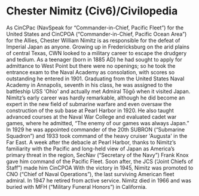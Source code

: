 # Chester Nimitz (Civ6)/Civilopedia

As CinCPac (NavSpeak for “Commander-in-Chief, Pacific Fleet”) for the United States and CinCPOA (“Commander-in-Chief, Pacific Ocean Area”) for the Allies, Chester William Nimitz is as responsible for the defeat of Imperial Japan as anyone. Growing up in Fredericksburg on the arid plains of central Texas, CWN looked to a military career to escape the drudgery and tedium. As a teenager (born in 1885 AD) he had sought to apply for admittance to West Point but there were no openings; so he took the entrance exam to the Naval Academy as consolation, with scores so outstanding he entered in 1901. Graduating from the United States Naval Academy in Annapolis, seventh in his class, he was assigned to the battleship USS 'Ohio' and actually met Admiral Tōgō when it visited Japan.
Nimitz’s early career was hardly remarkable, although he did become an expert in the new field of submarine warfare and even oversaw the construction of the sub base at Pearl Harbor in 1920. He also taught advanced courses at the Naval War College and evaluated cadet war games, where he admitted, “The enemy of our games was always Japan.” In 1929 he was appointed commander of the 20th SUBRON (“Submarine Squadron”) and 1933 took command of the heavy cruiser 'Augusta' in the Far East. A week after the debacle at Pearl Harbor, thanks to Nimitz’s familiarity with the Pacific and long-held view of Japan as America’s primary threat in the region, SecNav (“Secretary of the Navy”) Frank Knox gave him command of the Pacific Fleet. Soon after, the JCS (‘Joint Chiefs of Staff”) made him CinCPOA
With the victory in 1945, Nimitz was promoted to CNO (“Chief of Naval Operations”), the last surviving American fleet admiral. In 1947 he retired from active service. Nimitz died in 1966 and was buried with MFH (“Military Funeral Honors”) in California.